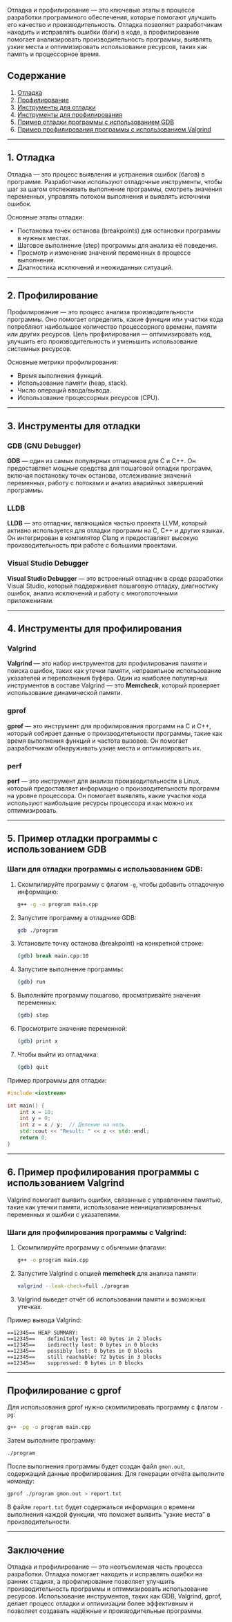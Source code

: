 Отладка и профилирование — это ключевые этапы в процессе разработки программного обеспечения, которые помогают улучшить его качество и производительность. Отладка позволяет разработчикам находить и исправлять ошибки (баги) в коде, а профилирование помогает анализировать производительность программы, выявлять узкие места и оптимизировать использование ресурсов, таких как память и процессорное время.

## Содержание

1. [Отладка](#1.%20Отладка)
2. [Профилирование](#2.%20Профилирование)
3. [Инструменты для отладки](#3.%20Инструменты%20для%20отладки)
4. [Инструменты для профилирования](#4.%20Инструменты%20для%20профилирования)
5. [Пример отладки программы с использованием GDB](#5.%20Пример%20отладки%20программы%20с%20использованием%20GDB)
6. [Пример профилирования программы с использованием Valgrind](#6.%20Пример%20профилирования%20программы%20с%20использованием%20Valgrind)

---

## 1. Отладка

Отладка — это процесс выявления и устранения ошибок (багов) в программе. Разработчики используют отладочные инструменты, чтобы шаг за шагом отслеживать выполнение программы, смотреть значения переменных, управлять потоком выполнения и выявлять источники ошибок. 

Основные этапы отладки:
- Постановка точек останова (breakpoints) для остановки программы в нужных местах.
- Шаговое выполнение (step) программы для анализа её поведения.
- Просмотр и изменение значений переменных в процессе выполнения.
- Диагностика исключений и неожиданных ситуаций.

---

## 2. Профилирование

Профилирование — это процесс анализа производительности программы. Оно помогает определить, какие функции или участки кода потребляют наибольшее количество процессорного времени, памяти или других ресурсов. Цель профилирования — оптимизировать код, улучшить его производительность и уменьшить использование системных ресурсов.

Основные метрики профилирования:
- Время выполнения функций.
- Использование памяти (heap, stack).
- Число операций ввода/вывода.
- Использование процессорных ресурсов (CPU).

---

## 3. Инструменты для отладки

### GDB (GNU Debugger)

**GDB** — один из самых популярных отладчиков для C и C++. Он предоставляет мощные средства для пошаговой отладки программ, включая постановку точек останова, отслеживание значений переменных, работу с потоками и анализ аварийных завершений программы.

### LLDB

**LLDB** — это отладчик, являющийся частью проекта LLVM, который активно используется для отладки программ на C, C++ и других языках. Он интегрирован в компилятор Clang и предоставляет высокую производительность при работе с большими проектами.

### Visual Studio Debugger

**Visual Studio Debugger** — это встроенный отладчик в среде разработки Visual Studio, который поддерживает пошаговую отладку, диагностику ошибок, анализ исключений и работу с многопоточными приложениями.

---

## 4. Инструменты для профилирования

### Valgrind

**Valgrind** — это набор инструментов для профилирования памяти и поиска ошибок, таких как утечки памяти, неправильное использование указателей и переполнения буфера. Один из наиболее популярных инструментов в составе Valgrind — это **Memcheck**, который проверяет использование динамической памяти.

### gprof

**gprof** — это инструмент для профилирования программ на C и C++, который собирает данные о производительности программы, такие как время выполнения функций и частота вызовов. Он помогает разработчикам обнаруживать узкие места и оптимизировать их.

### perf

**perf** — это инструмент для анализа производительности в Linux, который предоставляет информацию о производительности программ на уровне процессора. Он помогает выявлять, какие участки кода используют наибольшие ресурсы процессора и как можно их оптимизировать.

---

## 5. Пример отладки программы с использованием GDB

### Шаги для отладки программы с использованием GDB:

1. Скомпилируйте программу с флагом `-g`, чтобы добавить отладочную информацию:

   ```bash
   g++ -g -o program main.cpp
   ```

2. Запустите программу в отладчике GDB:

   ```bash
   gdb ./program
   ```

3. Установите точку останова (breakpoint) на конкретной строке:

   ```bash
   (gdb) break main.cpp:10
   ```

4. Запустите выполнение программы:

   ```bash
   (gdb) run
   ```

5. Выполняйте программу пошагово, просматривайте значения переменных:

   ```bash
   (gdb) step
   ```

6. Просмотрите значение переменной:

   ```bash
   (gdb) print x
   ```

7. Чтобы выйти из отладчика:

   ```bash
   (gdb) quit
   ```

Пример программы для отладки:

```cpp
#include <iostream>

int main() {
    int x = 10;
    int y = 0;
    int z = x / y;  // Деление на ноль
    std::cout << "Result: " << z << std::endl;
    return 0;
}
```

---

## 6. Пример профилирования программы с использованием Valgrind

Valgrind помогает выявить ошибки, связанные с управлением памятью, такие как утечки памяти, использование неинициализированных переменных и ошибки с указателями.

### Шаги для профилирования программы с Valgrind:

1. Скомпилируйте программу с обычными флагами:

   ```bash
   g++ -o program main.cpp
   ```

2. Запустите Valgrind с опцией **memcheck** для анализа памяти:

   ```bash
   valgrind --leak-check=full ./program
   ```

3. Valgrind выведет отчёт об использовании памяти и возможных утечках.

Пример вывода Valgrind:

```
==12345== HEAP SUMMARY:
==12345==    definitely lost: 40 bytes in 2 blocks
==12345==    indirectly lost: 0 bytes in 0 blocks
==12345==    possibly lost: 0 bytes in 0 blocks
==12345==    still reachable: 72 bytes in 3 blocks
==12345==    suppressed: 0 bytes in 0 blocks
```

---

## Профилирование с gprof

Для использования gprof нужно скомпилировать программу с флагом `-pg`:

```bash
g++ -pg -o program main.cpp
```

Затем выполните программу:

```bash
./program
```

После выполнения программы будет создан файл `gmon.out`, содержащий данные профилирования. Для генерации отчёта выполните команду:

```bash
gprof ./program gmon.out > report.txt
```

В файле `report.txt` будет содержаться информация о времени выполнения каждой функции, что поможет выявить "узкие места" в производительности.

---

## Заключение

Отладка и профилирование — это неотъемлемая часть процесса разработки. Отладка помогает находить и исправлять ошибки на ранних стадиях, а профилирование позволяет улучшить производительность программы и оптимизировать использование ресурсов. Использование инструментов, таких как GDB, Valgrind, gprof, делает процесс отладки и оптимизации более эффективным и позволяет создавать надёжные и производительные программы.